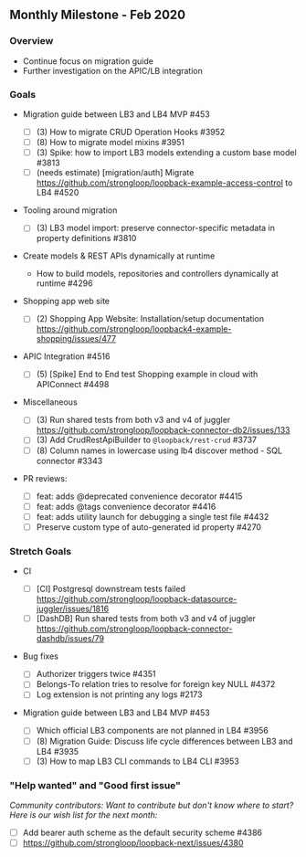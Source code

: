 ## Monthly Milestone - Feb 2020

### Overview

- Continue focus on migration guide
- Further investigation on the APIC/LB integration

### Goals

- Migration guide between LB3 and LB4 MVP #453

  - [ ] (3) How to migrate CRUD Operation Hooks #3952
  - [ ] (8) How to migrate model mixins #3951
  - [ ] (3) Spike: how to import LB3 models extending a custom base model #3813
  - [ ] (needs estimate) [migration/auth] Migrate
        https://github.com/strongloop/loopback-example-access-control to LB4
        #4520

- Tooling around migration

  - [ ] (3) LB3 model import: preserve connector-specific metadata in property
        definitions #3810

- Create models & REST APIs dynamically at runtime

  - [ ](8) How to build models, repositories and controllers dynamically at
    runtime #4296

- Shopping app web site

  - [ ] (2) Shopping App Website: Installation/setup documentation
        https://github.com/strongloop/loopback4-example-shopping/issues/477

- APIC Integration #4516

  - [ ] (5) [Spike] End to End test Shopping example in cloud with APIConnect
        #4498

- Miscellaneous

  - [ ] (3) Run shared tests from both v3 and v4 of juggler
        https://github.com/strongloop/loopback-connector-db2/issues/133
  - [ ] (3) Add CrudRestApiBuilder to `@loopback/rest-crud` #3737
  - [ ] (8) Column names in lowercase using lb4 discover method - SQL connector
        #3343

- PR reviews:
  - [ ] feat: adds @deprecated convenience decorator #4415
  - [ ] feat: adds @tags convenience decorator #4416
  - [ ] feat: adds utility launch for debugging a single test file #4432
  - [ ] Preserve custom type of auto-generated id property #4270

### Stretch Goals

- CI

  - [ ] [CI] Postgresql downstream tests failed
        https://github.com/strongloop/loopback-datasource-juggler/issues/1816
  - [ ] [DashDB] Run shared tests from both v3 and v4 of juggler
        https://github.com/strongloop/loopback-connector-dashdb/issues/79

- Bug fixes

  - [ ] Authorizer triggers twice #4351
  - [ ] Belongs-To relation tries to resolve for foreign key NULL #4372
  - [ ] Log extension is not printing any logs #2173

- Migration guide between LB3 and LB4 MVP #453
  - [ ] Which official LB3 components are not planned in LB4 #3956
  - [ ] (8) Migration Guide: Discuss life cycle differences between LB3 and LB4
        #3935
  - [ ] (3) How to map LB3 CLI commands to LB4 CLI #3953

### "Help wanted" and "Good first issue"

_Community contributors: Want to contribute but don't know where to start? Here
is our wish list for the next month:_

- [ ] Add bearer auth scheme as the default security scheme #4386
- [ ] https://github.com/strongloop/loopback-next/issues/4380
